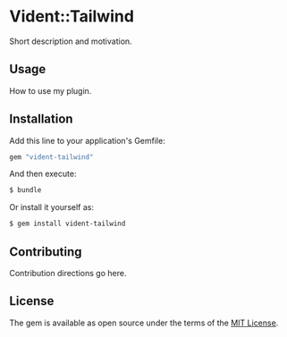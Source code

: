 # Vident::Tailwind
Short description and motivation.

## Usage
How to use my plugin.

## Installation
Add this line to your application's Gemfile:

```ruby
gem "vident-tailwind"
```

And then execute:
```bash
$ bundle
```

Or install it yourself as:
```bash
$ gem install vident-tailwind
```

## Contributing
Contribution directions go here.

## License
The gem is available as open source under the terms of the [MIT License](https://opensource.org/licenses/MIT).
